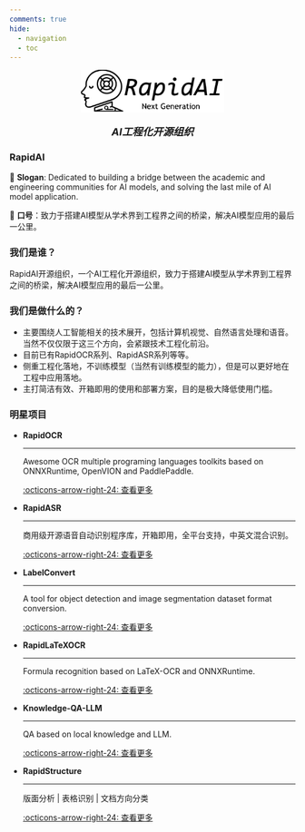 ```yaml
---
comments: true
hide:
  - navigation
  - toc
---
```


<div align="center">
    <img alt="Shows an illustrated sun in light mode and a moon with stars in dark mode." src="./static/images/RapidAI_Rectangle.svg" width=50%>

<div>&nbsp;</div>
<div align="center">
    <b><font size="4"><i>AI工程化开源组织</i></font></b>
</div>
</div>

### RapidAI
🚩 **Slogan**: Dedicated to building a bridge between the academic and engineering communities for AI models, and solving the last mile of AI model application.

🚩 **口号**：致力于搭建AI模型从学术界到工程界之间的桥梁，解决AI模型应用的最后一公里。

### 我们是谁？
RapidAI开源组织，一个AI工程化开源组织，致力于搭建AI模型从学术界到工程界之间的桥梁，解决AI模型应用的最后一公里。

### 我们是做什么的？
- 主要围绕人工智能相关的技术展开，包括计算机视觉、自然语言处理和语音。当然不仅仅限于这三个方向，会紧跟技术工程化前沿。
- 目前已有RapidOCR系列、RapidASR系列等等。
- 侧重工程化落地，不训练模型（当然有训练模型的能力），但是可以更好地在工程中应用落地。
- 主打简洁有效、开箱即用的使用和部署方案，目的是极大降低使用门槛。


### 明星项目

<div class="grid cards" markdown>

-   __RapidOCR__

    ---

    Awesome OCR multiple programing languages toolkits based on ONNXRuntime, OpenVION and PaddlePaddle.

    [:octicons-arrow-right-24: 查看更多](https://github.com/RapidAI/RapidOCR)

-   __RapidASR__

    ---

    商用级开源语音自动识别程序库，开箱即用，全平台支持，中英文混合识别。

    [:octicons-arrow-right-24: 查看更多](https://github.com/RapidAI/RapidASR)

-   __LabelConvert__

    ---

    A tool for object detection and image segmentation dataset format conversion.

    [:octicons-arrow-right-24: 查看更多](https://github.com/RapidAI/LabelConvert)

-   __RapidLaTeXOCR__

    ---

    Formula recognition based on LaTeX-OCR and ONNXRuntime.

    [:octicons-arrow-right-24: 查看更多](https://github.com/RapidAI/RapidLaTeXOCR)


-   __Knowledge-QA-LLM__

    ---

    QA based on local knowledge and LLM.

    [:octicons-arrow-right-24: 查看更多](https://github.com/RapidAI/Knowledge-QA-LLM)

-   __RapidStructure__

    ---

    版面分析 | 表格识别 | 文档方向分类

    [:octicons-arrow-right-24: 查看更多](https://github.com/RapidAI/RapidStructure)

</div>